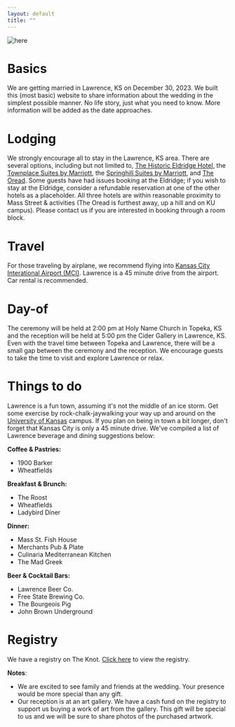 ```yaml
---
layout: default
title: ""
---
```


![here](/assets/collage.png)

# Basics

We are getting married in Lawrence, KS on December 30, 2023.
We built this (most basic) website to share information about the wedding in the simplest possible manner.
No life story, just what you need to know.
More information will be added as the date approaches.

# Lodging

We strongly encourage all to stay in the Lawrence, KS area.
There are several options, including but not limited to,
[The Historic Eldridge Hotel](https://eldridgehotel.com/),
the [Townplace Suites by Marriott](https://www.marriott.com/en-us/hotels/foets-towneplace-suites-lawrence-downtown/overview/),
the [Springhill Suites by Marriott](https://www.marriott.com/en-us/hotels/lwcks-springhill-suites-lawrence-downtown/overview/),
and [The Oread](https://theoread.com/).
Some guests have had issues booking at the Eldridge;
if you wish to stay at the Eldridge, consider a refundable reservation at one of the other hotels as a placeholder.
All three hotels are within reasonable proximity to Mass Street & activities (The Oread is furthest away, up a hill and on KU campus).
Please contact us if you are interested in booking through a room block.

# Travel

For those traveling by airplane, we recommend flying into [Kansas City Interational Airport (MCI)](https://www.flykci.com/).
Lawrence is a 45 minute drive from the airport.
Car rental is recommended.

# Day-of

The ceremony will be held at 2:00 pm at Holy Name Church in Topeka, KS
and the reception will be held at 5:00 pm the Cider Gallery in Lawrence, KS.
Even with the travel time between Topeka and Lawrence,
there will be a small gap between the ceremony and the reception.
We encourage guests to take the time to visit and explore Lawrence or relax.

# Things to do

Lawrence is a fun town, assuming it's not the middle of an ice storm. Get some exercise by rock-chalk-jaywalking
your way up and around on the [University of Kansas](https://ku.edu/) campus. If you plan on being in town
a bit longer, don't forget that Kansas City is only a 45 minute drive.
We've compiled a list of Lawrence beverage and dining suggestions below:

**Coffee & Pastries:**
* 1900 Barker
* Wheatfields

**Breakfast & Brunch:**
* The Roost
* Wheatfields
* Ladybird Diner

**Dinner:**
* Mass St. Fish House
* Merchants Pub & Plate
* Culinaria Mediterranean Kitchen
* The Mad Greek

**Beer & Cocktail Bars:**
* Lawrence Beer Co.
* Free State Brewing Co.
* The Bourgeois Pig
* John Brown Underground

# Registry

We have a registry on The Knot. [Click here](https://www.theknot.com/befort-defever-wedding/registry) to view the registry.

**Notes**:
* We are excited to see family and friends at the wedding. Your presence would be more special than any gift.
* Our reception is at an art gallery. We have a cash fund on the registry to support us buying a work of art from the gallery. This gift will be special to us and we will be sure to share photos of the purchased artwork.


